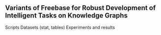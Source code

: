
## Variants of Freebase for Robust Development of Intelligent Tasks on Knowledge Graphs
Scripts 
Datasets (stat, tables) 
Experiments and results
